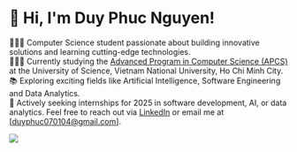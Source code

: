 # 👋 Hi, I'm Duy Phuc Nguyen!

👨🏻‍💻 Computer Science student passionate about building innovative solutions and learning cutting-edge technologies.<br/>
👩🏻‍🎓 Currently studying the [Advanced Program in Computer Science (APCS)](https://www.ctda.hcmus.edu.vn/vi/2022/03/chuong-trinh-tien-tien-nganh-khoa-hoc-may-tinh-apcs-dat-chuan-kiem-dinh-chat-luong-mang-luoi-cac-dai-hoc-khu-vuc-asean-aun-qa/) at the University of Science, Vietnam National University, Ho Chi Minh City.<br/>
📚 Exploring exciting fields like Artificial Intelligence, Software Engineering and Data Analytics.<br/>
💼 Actively seeking internships for 2025 in software development, AI, or data analytics. Feel free to reach out via [LinkedIn](https://www.linkedin.com/in/duy-phuc-nguyen-788813245/) or email me at [duyphuc070104@gmail.com].<br/>

<!-- GitHub stats from https://github.com/anuraghazra/github-readme-stats -->
![](https://github-readme-stats.vercel.app/api?username=duyphuc0701&theme=tokyonight&hide_border=false&include_all_commits=true&count_private=true)<br/>

<!---
duyphuc0701/duyphuc0701 is a ✨ special ✨ repository because its `README.md` (this file) appears on your GitHub profile.
You can click the Preview link to take a look at your changes.
--->
